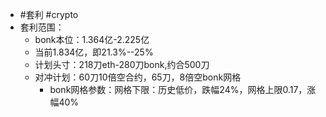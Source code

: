 - #套利 #crypto
- 套利范围：
	- bonk本位：1.364亿-2.225亿
	- 当前1.834亿，即21.3%--25%
	- 计划头寸：218刀eth-280刀bonk,约合500刀
	- 对冲计划：60刀10倍空合约，65刀，8倍空bonk网格
		- bonk网格参数：网格下限：历史低价，跌幅24%，网格上限0.17，涨幅40%